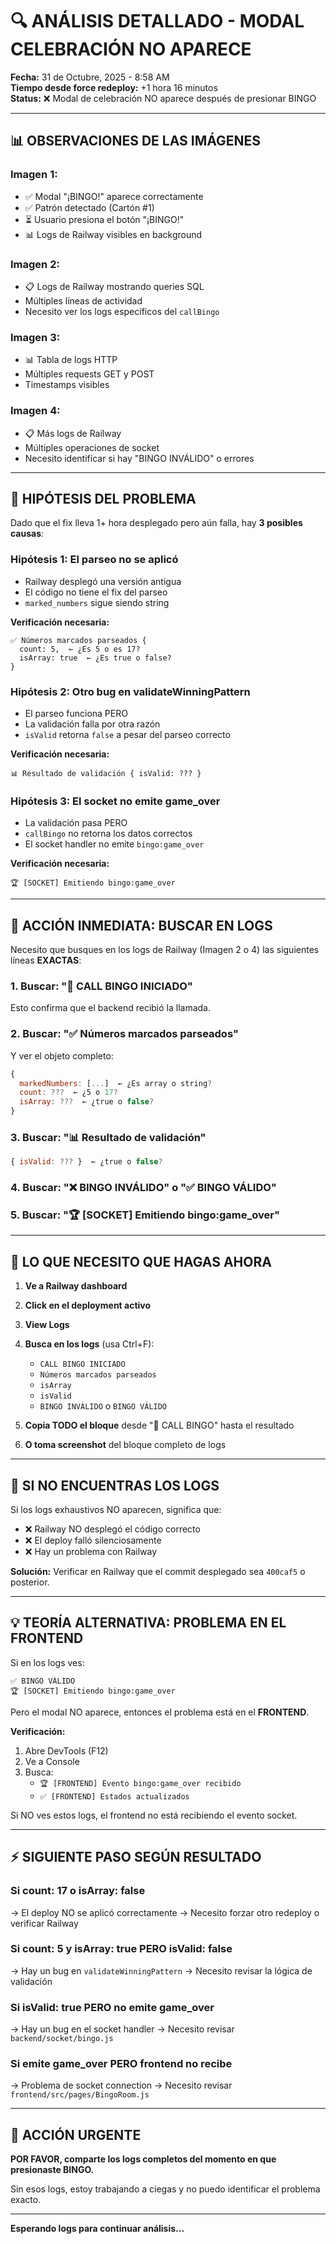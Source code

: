 # 🔍 ANÁLISIS DETALLADO - MODAL CELEBRACIÓN NO APARECE

**Fecha:** 31 de Octubre, 2025 - 8:58 AM  
**Tiempo desde force redeploy:** +1 hora 16 minutos  
**Status:** ❌ Modal de celebración NO aparece después de presionar BINGO

---

## 📊 **OBSERVACIONES DE LAS IMÁGENES**

### **Imagen 1:**
- ✅ Modal "¡BINGO!" aparece correctamente
- ✅ Patrón detectado (Cartón #1)
- ⏳ Usuario presiona el botón "¡BINGO!"
- 📊 Logs de Railway visibles en background

### **Imagen 2:**
- 📋 Logs de Railway mostrando queries SQL
- Múltiples líneas de actividad
- Necesito ver los logs específicos del `callBingo`

### **Imagen 3:**
- 📊 Tabla de logs HTTP
- Múltiples requests GET y POST
- Timestamps visibles

### **Imagen 4:**
- 📋 Más logs de Railway
- Múltiples operaciones de socket
- Necesito identificar si hay "BINGO INVÁLIDO" o errores

---

## 🎯 **HIPÓTESIS DEL PROBLEMA**

Dado que el fix lleva 1+ hora desplegado pero aún falla, hay **3 posibles causas**:

### **Hipótesis 1: El parseo no se aplicó**
- Railway desplegó una versión antigua
- El código no tiene el fix del parseo
- `marked_numbers` sigue siendo string

**Verificación necesaria:**
```
✅ Números marcados parseados {
  count: 5,  ← ¿Es 5 o es 17?
  isArray: true  ← ¿Es true o false?
}
```

### **Hipótesis 2: Otro bug en validateWinningPattern**
- El parseo funciona PERO
- La validación falla por otra razón
- `isValid` retorna `false` a pesar del parseo correcto

**Verificación necesaria:**
```
📊 Resultado de validación { isValid: ??? }
```

### **Hipótesis 3: El socket no emite game_over**
- La validación pasa PERO
- `callBingo` no retorna los datos correctos
- El socket handler no emite `bingo:game_over`

**Verificación necesaria:**
```
🏆 [SOCKET] Emitiendo bingo:game_over
```

---

## 🔬 **ACCIÓN INMEDIATA: BUSCAR EN LOGS**

Necesito que busques en los logs de Railway (Imagen 2 o 4) las siguientes líneas **EXACTAS**:

### **1. Buscar: "🎯 CALL BINGO INICIADO"**
Esto confirma que el backend recibió la llamada.

### **2. Buscar: "✅ Números marcados parseados"**
Y ver el objeto completo:
```javascript
{
  markedNumbers: [...]  ← ¿Es array o string?
  count: ???  ← ¿5 o 17?
  isArray: ???  ← ¿true o false?
}
```

### **3. Buscar: "📊 Resultado de validación"**
```javascript
{ isValid: ??? }  ← ¿true o false?
```

### **4. Buscar: "❌ BINGO INVÁLIDO" o "✅ BINGO VÁLIDO"**

### **5. Buscar: "🏆 [SOCKET] Emitiendo bingo:game_over"**

---

## 📝 **LO QUE NECESITO QUE HAGAS AHORA**

1. **Ve a Railway dashboard**
2. **Click en el deployment activo**
3. **View Logs**
4. **Busca en los logs** (usa Ctrl+F):
   - `CALL BINGO INICIADO`
   - `Números marcados parseados`
   - `isArray`
   - `isValid`
   - `BINGO INVÁLIDO` o `BINGO VÁLIDO`

5. **Copia TODO el bloque** desde "🎯 CALL BINGO" hasta el resultado

6. **O toma screenshot** del bloque completo de logs

---

## 🚨 **SI NO ENCUENTRAS LOS LOGS**

Si los logs exhaustivos NO aparecen, significa que:
- ❌ Railway NO desplegó el código correcto
- ❌ El deploy falló silenciosamente
- ❌ Hay un problema con Railway

**Solución:**
Verificar en Railway que el commit desplegado sea `400caf5` o posterior.

---

## 💡 **TEORÍA ALTERNATIVA: PROBLEMA EN EL FRONTEND**

Si en los logs ves:
```
✅ BINGO VÁLIDO
🏆 [SOCKET] Emitiendo bingo:game_over
```

Pero el modal NO aparece, entonces el problema está en el **FRONTEND**.

**Verificación:**
1. Abre DevTools (F12)
2. Ve a Console
3. Busca:
   - `🏆 [FRONTEND] Evento bingo:game_over recibido`
   - `✅ [FRONTEND] Estados actualizados`

Si NO ves estos logs, el frontend no está recibiendo el evento socket.

---

## ⚡ **SIGUIENTE PASO SEGÚN RESULTADO**

### **Si count: 17 o isArray: false**
→ El deploy NO se aplicó correctamente
→ Necesito forzar otro redeploy o verificar Railway

### **Si count: 5 y isArray: true PERO isValid: false**
→ Hay un bug en `validateWinningPattern`
→ Necesito revisar la lógica de validación

### **Si isValid: true PERO no emite game_over**
→ Hay un bug en el socket handler
→ Necesito revisar `backend/socket/bingo.js`

### **Si emite game_over PERO frontend no recibe**
→ Problema de socket connection
→ Necesito revisar `frontend/src/pages/BingoRoom.js`

---

## 🎯 **ACCIÓN URGENTE**

**POR FAVOR, comparte los logs completos del momento en que presionaste BINGO.**

Sin esos logs, estoy trabajando a ciegas y no puedo identificar el problema exacto.

---

**Esperando logs para continuar análisis...**
